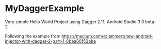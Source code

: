 # MyDaggerExample

Very simple Hello World Project using Dagger 2.11, Android Studio 3.0 beta-2

Following the example from 
https://medium.com/@iammert/new-android-injector-with-dagger-2-part-1-8baa60152abe
